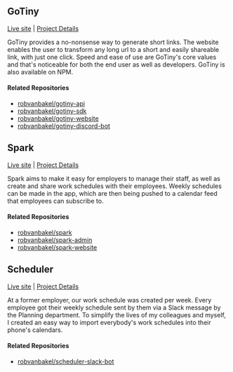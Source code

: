 ## GoTiny

[Live site](https://gotiny.cc) | [Project Details](https://robvanbakel.com/gotiny)

GoTiny provides a no-nonsense way to generate short links. The website enables the user to transform any long url to a short and easily shareable link, with just one click. Speed and ease of use are GoTiny's core values and that's noticeable for both the end user as well as developers. GoTiny is also available on NPM.

#### Related Repositories
- [robvanbakel/gotiny-api](https://github.com/robvanbakel/gotiny-api)
- [robvanbakel/gotiny-sdk](https://github.com/robvanbakel/gotiny-sdk)
- [robvanbakel/gotiny-website](https://github.com/robvanbakel/gotiny-website)
- [robvanbakel/gotiny-discord-bot](https://github.com/robvanbakel/gotiny-discord-bot)

## Spark

[Live site](https://sparkscheduler.com) | [Project Details](https://robvanbakel.com/spark)

Spark aims to make it easy for employers to manage their staff, as well as create and share work schedules with their employees. Weekly schedules can be made in the app, which are then being pushed to a calendar feed that employees can subscribe to.

#### Related Repositories
- [robvanbakel/spark](https://github.com/robvanbakel/spark)
- [robvanbakel/spark-admin](https://github.com/robvanbakel/spark-admin)
- [robvanbakel/spark-website](https://github.com/robvanbakel/spark-website)

## Scheduler

[Live site](https://avsr.nl) | [Project Details](https://robvanbakel.com/scheduler)

At a former employer, our work schedule was created per week. Every employee got their weekly schedule sent by them via a Slack message by the Planning department. To simplify the lives of my colleagues and myself, I created an easy way to import everybody's work schedules into their phone's calendars.

#### Related Repositories
- [robvanbakel/scheduler-slack-bot](https://github.com/robvanbakel/scheduler-slack-bot)
